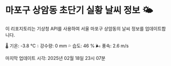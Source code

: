
# 마포구 상암동 초단기 실황 날씨 정보 🌤️

이 리포지토리는 기상청 API를 사용하여 서울 마포구 상암동의 날씨 정보를 업데이트합니다. 

🌡️ 기온: -3.8 ℃
💧 강수량: 0 mm
💦 습도: 46 %
🌬️ 풍속: 2.6 m/s

마지막 업데이트 시각: 2025년 02월 18일 23시 07분    
